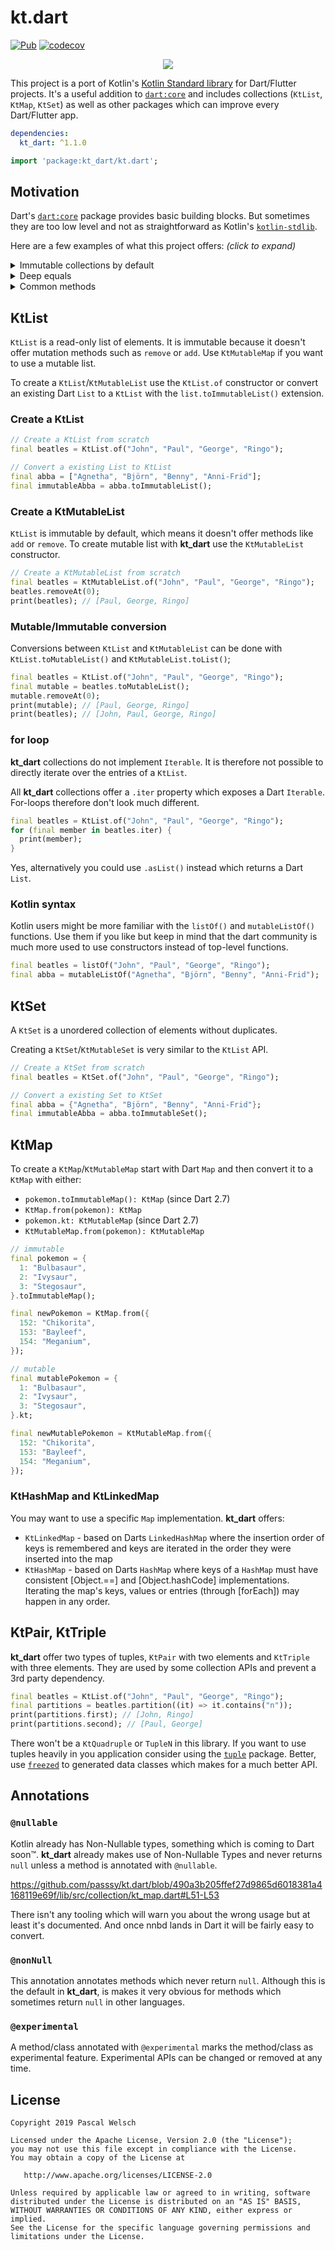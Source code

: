 # kt.dart

[![Pub](https://img.shields.io/pub/v/kt_dart.svg)](https://pub.dartlang.org/packages/kt_dart)
[![codecov](https://codecov.io/gh/passsy/kt.dart/branch/master/graph/badge.svg)](https://codecov.io/gh/passsy/kt.dart)

<p align="center">
  <img src="https://user-images.githubusercontent.com/1096485/51038827-6e47b300-15b4-11e9-8618-da9f2af61738.png">
</p>

This project is a port of Kotlin's [Kotlin Standard library](https://kotlinlang.org/api/latest/jvm/stdlib/index.html) for Dart/Flutter projects. It's a useful addition to [`dart:core`](https://api.dartlang.org/stable/dart-core/dart-core-library.html) and includes collections (`KtList`, `KtMap`, `KtSet`) as well as other packages which can improve every Dart/Flutter app. 

```yaml
dependencies: 
  kt_dart: ^1.1.0
```

```dart
import 'package:kt_dart/kt.dart';
```


## Motivation

Dart's [`dart:core`](https://api.dartlang.org/stable/dart-core/dart-core-library.html) package provides basic building blocks. But sometimes they are too low level and not as straightforward as Kotlin's [`kotlin-stdlib`](https://kotlinlang.org/api/latest/jvm/stdlib/index.html).

Here are a few examples of what this project offers: _(click to expand)_

<details>
  <summary>Immutable collections by default</summary>

### `dart:core` collections

Dart's `List` is mutable by default. The immutable `List.unmodifiable` is the same type, but the mutation methods throw at runtime.

```dart
final dartList = [1, 2, 3];
dartList.add(4); // mutation is by default possible
assert(dartList.length == 4);

final immutableDartList = List.unmodifiable(dartList);
immutableDartList.add(5); // throws: Unsupported operation: Cannot add to an unmodifiable list
```

Dart's mutable `List` is indistinguishable from an immutable `List` which might cause errors.
```dart
void addDevice(List<Widget> widgets, Device device) {
  // no way to check whether widgets is mutable or not
  // add might or might now throw
  widgets.add(_deviceRow());
  widgets.add(Divider(height: 1.0));
}
```

### `kt_dart` collections

`KtList` and `KtMutableList` are two different Types. `KtList` is immutable by default and has no mutation methods (such as `add`). Methods like `map((T)->R)` or `plusElement(T)` return a new `KtList` leaving the old one unmodified.
```dart
final ktList = listOf(1, 2, 3);
// The method 'add' isn't defined for the class 'KtList<int>'.
ktList.add(4); // compilation error
       ^^^

// Adding an item returns a new KtList
final mutatedList = ktList.plusElement(4);
assert(ktList.size == 3);
assert(mutatedList.size == 4);
```

`KtMutableList` offers mutation methods where the content of that collection can be actually mutated.
I.e. with `remove(T)` or `add(T)`; 
```dart
// KtMutableList allow mutation
final mutableKtList = mutableListOf(1, 2, 3);
mutableKtList.add(4); // works!
assert(mutableKtList.size == 4);
```

All collection types have mutable counterparts:

|Immutable|Mutable|
|---|---|
|`KtList` | `KtMutableList` |
|`KtSet` | `KtMutableSet`, `KtHashSet`, `KtLinkedSet` |
|`KtMap` | `KtMutableMap`, `KtHashMap`, `KtLinkedMap` |
|`KtCollection` | `KtMutableCollection` and all the above |
|`KtIterable` | `KtMutableIterable` and all the above |
  
</details>

<details>
  <summary>Deep equals</summary>

### `dart:core` collections

Dart's `List` works like a `Array` in Java. `Equals` doesn't compare the items; it only checks the identity.
To compare the contents you have to use helper methods methods from `'package:collection/collection.dart'`.

```dart
// Comparing two Dart Lists works only by identity
final a = [1, 2, 3, 4];
final b = [1, 2, 3, 4];
print(a == b); // false, huh?

// Content-based comparisons require unnecessary glue code
Function listEq = const ListEquality().equals;
print(listEq(a, b)); // true

// MapEquality isn't deep by default
final x = {1: ["a", "b", "c"], 2: ["xx", "yy", "zz"]};
final y = {1: ["a", "b", "c"], 2: ["xx", "yy", "zz"]};
Function mapEq = const MapEquality().equals;
print(mapEq(x, y)); // false, wtf?!

Function deepEq = const DeepCollectionEquality().equals;
print(deepEq(x, y)); // true, finally
```

### `kt_dart` collections

`KtList` and all other collection types implement `equals` by deeply comparing all items.

```dart
final a = listOf(1, 2, 3, 4);
final b = listOf(1, 2, 3, 4);
print(a == b); // true, as expected

final x = mapFrom({1: listOf("a", "b", "c"), 2: listOf("xx", "yy", "zz")});
final y = mapFrom({1: listOf("a", "b", "c"), 2: listOf("xx", "yy", "zz")});
print(x == y); // deep equals by default
```
</details>

<details>
  <summary>Common methods</summary>

Some of Dart's method names feel unfamiliar. That's because modern languages and frameworks (Kotlin, Swift, TypeScript, ReactiveExtensions) kind of agreed on naming methods when it comes to collections. This makes it easy to switch platforms and discuss implementations with coworkers working with a different language.

### expand -> flatMap
```dart
final dList = [[1, 2, 3], [4, 5, 6], [7, 8, 9]];
final kList = listOf(listOf(1, 2, 3), listOf(4, 5, 6), listOf(7, 8, 9));

// dart:core
final dFlat = dList.expand((l) => l).toList();
print(dFlat); // [1, 2, 3, 4, 5, 6, 7, 8, 9]

// kt_dart
final kFlat = kList.flatMap((l) => l);
print(kFlat); // [1, 2, 3, 4, 5, 6, 7, 8, 9]
```

### where -> filter
```dart
final dNames = ["Chet", "Tor", "Romain", "Jake", "Dianne"];
final kNames = listFrom(dNames);

// dart:core
final dShortNames = dNames.where((name) => name.length <= 4).toList();
print(dShortNames); // [Chet, Tor, Jake]

// kt_dart
final kShortNames = kNames.filter((name) => name.length <= 4);
print(kShortNames); // [Chet, Tor, Jake]
```

### firstWhere -> first, firstOrNull
```dart
final dNames = ["Chet", "Tor", "Romain", "Jake", "Dianne"];
final kNames = listFrom(dNames);

// dart:core
dNames.firstWhere((name) => name.contains("k")); // Jake
dNames.firstWhere((name) => name.contains("x"), orElse: () => null); // null
dNames.firstWhere((name) => name.contains("x"), orElse: () => "Nobody"); // Nobody

// kt_dart
kNames.first((name) => name.contains("k")); // Jake
kNames.firstOrNull((name) => name.contains("x")); // null
kNames.firstOrNull((name) => name.contains("x")) ?? "Nobody"; // Nobody
```
</details>

## KtList

`KtList` is a read-only list of elements. It is immutable because it doesn't offer mutation methods such as `remove` or `add`.
Use `KtMutableMap` if you want to use a mutable list. 

To create a `KtList`/`KtMutableList` use the `KtList.of` constructor or convert an existing Dart `List` to a `KtList` with the `list.toImmutableList()` extension.

### Create a KtList

```dart
// Create a KtList from scratch
final beatles = KtList.of("John", "Paul", "George", "Ringo");

// Convert a existing List to KtList
final abba = ["Agnetha", "Björn", "Benny", "Anni-Frid"];
final immutableAbba = abba.toImmutableList();
```

### Create a KtMutableList

`KtList` is immutable by default, which means it doesn't offer methods like `add` or `remove`.
 To create mutable list with **kt_dart** use the `KtMutableList` constructor.
```dart
// Create a KtMutableList from scratch
final beatles = KtMutableList.of("John", "Paul", "George", "Ringo");
beatles.removeAt(0);
print(beatles); // [Paul, George, Ringo]
```

### Mutable/Immutable conversion

Conversions between `KtList` and `KtMutableList` can be done with `KtList.toMutableList()` and `KtMutableList.toList()`;

```dart
final beatles = KtList.of("John", "Paul", "George", "Ringo");
final mutable = beatles.toMutableList();
mutable.removeAt(0);
print(mutable); // [Paul, George, Ringo]
print(beatles); // [John, Paul, George, Ringo]
```

### for loop

**kt_dart** collections do not implement `Iterable`.
It is therefore not possible to directly iterate over the entries of a `KtList`.

All **kt_dart** collections offer a `.iter` property which exposes a Dart `Iterable`.
For-loops therefore don't look much different.

```dart
final beatles = KtList.of("John", "Paul", "George", "Ringo");
for (final member in beatles.iter) {
  print(member);
}
```

Yes, alternatively you could use `.asList()` instead which returns a Dart `List`.

### Kotlin syntax
Kotlin users might be more familiar with the `listOf()` and `mutableListOf()` functions.
Use them if you like but keep in mind that the dart community is much more used to use constructors instead of top-level functions.

```dart
final beatles = listOf("John", "Paul", "George", "Ringo");
final abba = mutableListOf("Agnetha", "Björn", "Benny", "Anni-Frid");
```


## KtSet

A `KtSet` is a unordered collection of elements without duplicates.

Creating a `KtSet`/`KtMutableSet` is very similar to the `KtList` API. 

```dart
// Create a KtSet from scratch
final beatles = KtSet.of("John", "Paul", "George", "Ringo");

// Convert a existing Set to KtSet
final abba = {"Agnetha", "Björn", "Benny", "Anni-Frid"};
final immutableAbba = abba.toImmutableSet();
```

## KtMap

To create a `KtMap`/`KtMutableMap` start with Dart `Map` and then convert it to a `KtMap` with either:
- `pokemon.toImmutableMap(): KtMap` (since Dart 2.7)
- `KtMap.from(pokemon): KtMap`
- `pokemon.kt: KtMutableMap` (since Dart 2.7)
- `KtMutableMap.from(pokemon): KtMutableMap`

```dart
// immutable
final pokemon = {
  1: "Bulbasaur",
  2: "Ivysaur",
  3: "Stegosaur",
}.toImmutableMap();

final newPokemon = KtMap.from({
  152: "Chikorita",
  153: "Bayleef",
  154: "Meganium",
});

// mutable
final mutablePokemon = {
  1: "Bulbasaur",
  2: "Ivysaur",
  3: "Stegosaur",
}.kt;

final newMutablePokemon = KtMutableMap.from({
  152: "Chikorita",
  153: "Bayleef",
  154: "Meganium",
});
```

### KtHashMap and KtLinkedMap

You may want to use a specific `Map` implementation. **kt_dart** offers:
 - `KtLinkedMap` - based on Darts `LinkedHashMap` where the insertion order of keys is remembered and keys are iterated in the order they were inserted into the map
- `KtHashMap` - based on Darts `HashMap` where keys of a `HashMap` must have consistent \[Object.==\] and \[Object.hashCode\] implementations. Iterating the map's keys, values or entries (through \[forEach\]) may happen in any order.

## KtPair, KtTriple

**kt_dart** offer two types of tuples, `KtPair` with two elements and `KtTriple` with three elements.
They are used by some collection APIs and prevent a 3rd party dependency. 

```dart
final beatles = KtList.of("John", "Paul", "George", "Ringo");
final partitions = beatles.partition((it) => it.contains("n"));
print(partitions.first); // [John, Ringo]
print(partitions.second); // [Paul, George]
```

There won't be a `KtQuadruple` or `TupleN` in this library.
If you want to use tuples heavily in you application consider using the [`tuple`](https://pub.dev/packages/tuple) package.
Better, use [`freezed`](https://github.com/rrousselGit/freezed) to generated data classes which makes for a much better API.

## Annotations

### `@nullable`

Kotlin already has Non-Nullable types, something which is coming to Dart soon™.
**kt_dart** already makes use of Non-Nullable Types and never returns `null` unless a method is annotated with `@nullable`.

https://github.com/passsy/kt.dart/blob/490a3b205ffef27d9865d6018381a4168119e69f/lib/src/collection/kt_map.dart#L51-L53

There isn't any tooling which will warn you about the wrong usage but at least it's documented.
And once nnbd lands in Dart it will be fairly easy to convert.

### `@nonNull`

This annotation annotates methods which never return `null`.
Although this is the default in **kt_dart**, is makes it very obvious for methods which sometimes return `null` in other languages.

### `@experimental`

A method/class annotated with `@experimental` marks the method/class as experimental feature. Experimental APIs can be changed or removed at any time.

## License

```
Copyright 2019 Pascal Welsch

Licensed under the Apache License, Version 2.0 (the "License");
you may not use this file except in compliance with the License.
You may obtain a copy of the License at

   http://www.apache.org/licenses/LICENSE-2.0

Unless required by applicable law or agreed to in writing, software
distributed under the License is distributed on an "AS IS" BASIS,
WITHOUT WARRANTIES OR CONDITIONS OF ANY KIND, either express or implied.
See the License for the specific language governing permissions and
limitations under the License.
```
